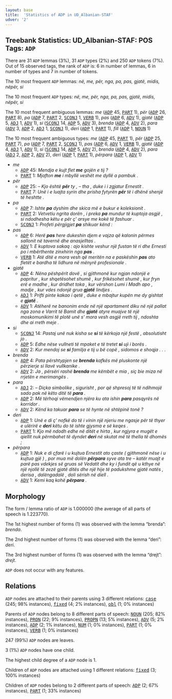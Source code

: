 ```yaml
---
layout: base
title:  'Statistics of ADP in UD_Albanian-STAF'
udver: '2'
---
```


## Treebank Statistics: UD_Albanian-STAF: POS Tags: `ADP`

There are 31 `ADP` lemmas (3%), 31 `ADP` types (2%) and 250 `ADP` tokens (7%).
Out of 15 observed tags, the rank of `ADP` is: 6 in number of lemmas, 6 in number of types and 7 in number of tokens.

The 10 most frequent `ADP` lemmas: <em>në, me, për, nga, pa, pas, gjatë, midis, nëpër, si</em>

The 10 most frequent `ADP` types:  <em>në, me, për, nga, pa, pas, gjatë, midis, nëpër, si</em>

The 10 most frequent ambiguous lemmas: <em>me</em> (<tt><a href="sq_staf-pos-ADP.html">ADP</a></tt> 45, <tt><a href="sq_staf-pos-PART.html">PART</a></tt> 1), <em>për</em> (<tt><a href="sq_staf-pos-ADP.html">ADP</a></tt> 26, <tt><a href="sq_staf-pos-PART.html">PART</a></tt> 8), <em>pa</em> (<tt><a href="sq_staf-pos-ADP.html">ADP</a></tt> 7, <tt><a href="sq_staf-pos-PART.html">PART</a></tt> 2, <tt><a href="sq_staf-pos-SCONJ.html">SCONJ</a></tt> 1, <tt><a href="sq_staf-pos-VERB.html">VERB</a></tt> 1), <em>pas</em> (<tt><a href="sq_staf-pos-ADP.html">ADP</a></tt> 6, <tt><a href="sq_staf-pos-ADV.html">ADV</a></tt> 1), <em>gjatë</em> (<tt><a href="sq_staf-pos-ADP.html">ADP</a></tt> 5, <tt><a href="sq_staf-pos-ADJ.html">ADJ</a></tt> 1, <tt><a href="sq_staf-pos-ADV.html">ADV</a></tt> 1), <em>si</em> (<tt><a href="sq_staf-pos-SCONJ.html">SCONJ</a></tt> 14, <tt><a href="sq_staf-pos-ADP.html">ADP</a></tt> 5, <tt><a href="sq_staf-pos-ADV.html">ADV</a></tt> 3), <em>brenda</em> (<tt><a href="sq_staf-pos-ADP.html">ADP</a></tt> 4, <tt><a href="sq_staf-pos-ADV.html">ADV</a></tt> 2), <em>para</em> (<tt><a href="sq_staf-pos-ADV.html">ADV</a></tt> 3, <tt><a href="sq_staf-pos-ADP.html">ADP</a></tt> 2, <tt><a href="sq_staf-pos-ADJ.html">ADJ</a></tt> 1, <tt><a href="sq_staf-pos-SCONJ.html">SCONJ</a></tt> 1), <em>deri</em> (<tt><a href="sq_staf-pos-ADP.html">ADP</a></tt> 1, <tt><a href="sq_staf-pos-PART.html">PART</a></tt> 1), <em>fill</em> (<tt><a href="sq_staf-pos-ADP.html">ADP</a></tt> 1, <tt><a href="sq_staf-pos-NOUN.html">NOUN</a></tt> 1)

The 10 most frequent ambiguous types:  <em>me</em> (<tt><a href="sq_staf-pos-ADP.html">ADP</a></tt> 45, <tt><a href="sq_staf-pos-PART.html">PART</a></tt> 1), <em>për</em> (<tt><a href="sq_staf-pos-ADP.html">ADP</a></tt> 25, <tt><a href="sq_staf-pos-PART.html">PART</a></tt> 7), <em>pa</em> (<tt><a href="sq_staf-pos-ADP.html">ADP</a></tt> 7, <tt><a href="sq_staf-pos-PART.html">PART</a></tt> 2, <tt><a href="sq_staf-pos-SCONJ.html">SCONJ</a></tt> 1), <em>pas</em> (<tt><a href="sq_staf-pos-ADP.html">ADP</a></tt> 6, <tt><a href="sq_staf-pos-ADV.html">ADV</a></tt> 1, <tt><a href="sq_staf-pos-VERB.html">VERB</a></tt> 1), <em>gjatë</em> (<tt><a href="sq_staf-pos-ADP.html">ADP</a></tt> 4, <tt><a href="sq_staf-pos-ADJ.html">ADJ</a></tt> 1, <tt><a href="sq_staf-pos-ADV.html">ADV</a></tt> 1), <em>si</em> (<tt><a href="sq_staf-pos-SCONJ.html">SCONJ</a></tt> 14, <tt><a href="sq_staf-pos-ADP.html">ADP</a></tt> 5, <tt><a href="sq_staf-pos-ADV.html">ADV</a></tt> 2), <em>brenda</em> (<tt><a href="sq_staf-pos-ADP.html">ADP</a></tt> 4, <tt><a href="sq_staf-pos-ADV.html">ADV</a></tt> 2), <em>para</em> (<tt><a href="sq_staf-pos-ADJ.html">ADJ</a></tt> 2, <tt><a href="sq_staf-pos-ADP.html">ADP</a></tt> 2, <tt><a href="sq_staf-pos-ADV.html">ADV</a></tt> 2), <em>deri</em> (<tt><a href="sq_staf-pos-ADP.html">ADP</a></tt> 1, <tt><a href="sq_staf-pos-PART.html">PART</a></tt> 1), <em>përpara</em> (<tt><a href="sq_staf-pos-ADP.html">ADP</a></tt> 1, <tt><a href="sq_staf-pos-ADV.html">ADV</a></tt> 1)


* <em>me</em>
  * <tt><a href="sq_staf-pos-ADP.html">ADP</a></tt> 45: <em>Mendja e kujt flet <b>me</b> gojën e tij ?</em>
  * <tt><a href="sq_staf-pos-PART.html">PART</a></tt> 1: <em>Mjafton <b>me</b> i mbyllë veshët me dyllë a pambuk .</em>
* <em>për</em>
  * <tt><a href="sq_staf-pos-ADP.html">ADP</a></tt> 25: <em>– Kjo është <b>për</b> ty , – tha , duke i i zgjatur Ernestit .</em>
  * <tt><a href="sq_staf-pos-PART.html">PART</a></tt> 7: <em>Unë i e luajta syrin dhe prisha fytyrën <b>për</b> të i dhënë shenjë të heshtte .</em>
* <em>pa</em>
  * <tt><a href="sq_staf-pos-ADP.html">ADP</a></tt> 7: <em>Ishte <b>pa</b> dyshim dhe skica më e bukur e koleksionit .</em>
  * <tt><a href="sq_staf-pos-PART.html">PART</a></tt> 2: <em>Vetvetiu ngrita dorën , i preka <b>pa</b> mundur të kuptoja asgjë , si ndodhesha këtu e për ç' arsye me kokë të fashuar .</em>
  * <tt><a href="sq_staf-pos-SCONJ.html">SCONJ</a></tt> 1: <em>Profeti përgjigjet <b>pa</b> shikuar kënd :</em>
* <em>pas</em>
  * <tt><a href="sq_staf-pos-ADP.html">ADP</a></tt> 6: <em>Herë <b>pas</b> here dukeshin djem e vajza që kalonin përmes sallonit në tavernë dhe anasjelltas .</em>
  * <tt><a href="sq_staf-pos-ADV.html">ADV</a></tt> 1: <em>E kuptova sakaq : ajo kishte veshur një fustan të ri dhe Ernesti po i mbërthente zinxhirin nga <b>pas</b> .</em>
  * <tt><a href="sq_staf-pos-VERB.html">VERB</a></tt> 1: <em>Atë ditë e mora vesh që meritën na e paskëshin <b>pas</b> ato fletët e bardha të lidhura në mënyrë profesionale .</em>
* <em>gjatë</em>
  * <tt><a href="sq_staf-pos-ADP.html">ADP</a></tt> 4: <em>Nëna pëshpërit dovë , si gjithmonë kur ngjan ndonjë e papritur , kur shqetësohet shumë , kur frikësohet shumë , kur fryn erë e madhe , kur dridhet toka , kur vërshon Lumi i Madh apo , madje , kur vdes ndonjë grua <b>gjatë</b> lindjes .</em>
  * <tt><a href="sq_staf-pos-ADJ.html">ADJ</a></tt> 1: <em>Prifti pinte kakao i qetë , duke e mbajtur kupën me dy gishtat e <b>gjatë</b> .</em>
  * <tt><a href="sq_staf-pos-ADV.html">ADV</a></tt> 1: <em>Atëherë ne banonim ende në një apartament diku në një pallat nga zona e Varrit të Bamit dhe <b>gjatë</b> atyre muajve të një moskomunikimi të plotë unë s' mora vesh asgjë rreth tij , ndoshta dhe ai rreth meje .</em>
* <em>si</em>
  * <tt><a href="sq_staf-pos-SCONJ.html">SCONJ</a></tt> 14: <em>Pastaj unë nuk kisha se <b>si</b> të kërkoja një festë , absolutisht jo .</em>
  * <tt><a href="sq_staf-pos-ADP.html">ADP</a></tt> 5: <em>Edhe nëse vullneti të mpaket e të tretet <b>si</b> uji i borës .</em>
  * <tt><a href="sq_staf-pos-ADV.html">ADV</a></tt> 2: <em>Kur mendoj se <b>si</b> familja e tij u bë copë , sidomos e shoqja . . .</em>
* <em>brenda</em>
  * <tt><a href="sq_staf-pos-ADP.html">ADP</a></tt> 4: <em>Pata përshtypjen se <b>brenda</b> kafkës më pluskonte një përzierje si llavë vullkanike .</em>
  * <tt><a href="sq_staf-pos-ADV.html">ADV</a></tt> 2: <em>Ja , përsëri rashë <b>brenda</b> me këmbët e mia , siç bie miza në rrjetën e merimangës .</em>
* <em>para</em>
  * <tt><a href="sq_staf-pos-ADJ.html">ADJ</a></tt> 2: <em>– Diçka simbolike , sigurisht , por që shpresoj të të ndihmojë sado pak në këto ditë të <b>para</b> .</em>
  * <tt><a href="sq_staf-pos-ADP.html">ADP</a></tt> 2: <em>Më tërhoqi vëmendjen njëra ku ata ishin <b>para</b> pasqyrës në korridor .</em>
  * <tt><a href="sq_staf-pos-ADV.html">ADV</a></tt> 2: <em>Kënd ka takuar <b>para</b> se të hynte në shtëpinë tonë ?</em>
* <em>deri</em>
  * <tt><a href="sq_staf-pos-ADP.html">ADP</a></tt> 1: <em>Unë e di ç' nofkë do të i vinin një njeriu me ngasje për të thyer e ulërirë e <b>deri</b> këtu do të ishte gjysma e së keqes .</em>
  * <tt><a href="sq_staf-pos-PART.html">PART</a></tt> 1: <em>Kjo më ndodh edhe në ditët e hirta , kur ngjyra e mugët e qiellit nuk përmbahet të dyndet <b>deri</b> në skutat më të thella të dhomës ;</em>
* <em>përpara</em>
  * <tt><a href="sq_staf-pos-ADP.html">ADP</a></tt> 1: <em>Nuk e di çfarë i u kujtua Ernestit ato çaste ( gjithmonë nëse i u kujtua gjë ) , por mua më dolën <b>përpara</b> syve ata tre – katër muajt e parë pas vdekjes së gruas së Vedatit dhe ky i fundit që u kthye në një njollë të zezë gjatë ditës dhe një hije të padukshme gjatë natës , derisa , dalëngadalë , doli sërish në diell .</em>
  * <tt><a href="sq_staf-pos-ADV.html">ADV</a></tt> 1: <em>Kemi kaq kohë <b>përpara</b> .</em>

## Morphology

The form / lemma ratio of `ADP` is 1.000000 (the average of all parts of speech is 1.223770).

The 1st highest number of forms (1) was observed with the lemma “brenda”: <em>brenda</em>.

The 2nd highest number of forms (1) was observed with the lemma “deri”: <em>deri</em>.

The 3rd highest number of forms (1) was observed with the lemma “drejt”: <em>drejt</em>.

`ADP` does not occur with any features.


## Relations

`ADP` nodes are attached to their parents using 3 different relations: <tt><a href="sq_staf-dep-case.html">case</a></tt> (245; 98% instances), <tt><a href="sq_staf-dep-fixed.html">fixed</a></tt> (4; 2% instances), <tt><a href="sq_staf-dep-obl.html">obl</a></tt> (1; 0% instances)

Parents of `ADP` nodes belong to 8 different parts of speech: <tt><a href="sq_staf-pos-NOUN.html">NOUN</a></tt> (205; 82% instances), <tt><a href="sq_staf-pos-PRON.html">PRON</a></tt> (22; 9% instances), <tt><a href="sq_staf-pos-PROPN.html">PROPN</a></tt> (13; 5% instances), <tt><a href="sq_staf-pos-ADV.html">ADV</a></tt> (5; 2% instances), <tt><a href="sq_staf-pos-ADP.html">ADP</a></tt> (2; 1% instances), <tt><a href="sq_staf-pos-NUM.html">NUM</a></tt> (1; 0% instances), <tt><a href="sq_staf-pos-PART.html">PART</a></tt> (1; 0% instances), <tt><a href="sq_staf-pos-VERB.html">VERB</a></tt> (1; 0% instances)

247 (99%) `ADP` nodes are leaves.

3 (1%) `ADP` nodes have one child.

The highest child degree of a `ADP` node is 1.

Children of `ADP` nodes are attached using 1 different relations: <tt><a href="sq_staf-dep-fixed.html">fixed</a></tt> (3; 100% instances)

Children of `ADP` nodes belong to 2 different parts of speech: <tt><a href="sq_staf-pos-ADP.html">ADP</a></tt> (2; 67% instances), <tt><a href="sq_staf-pos-PART.html">PART</a></tt> (1; 33% instances)

